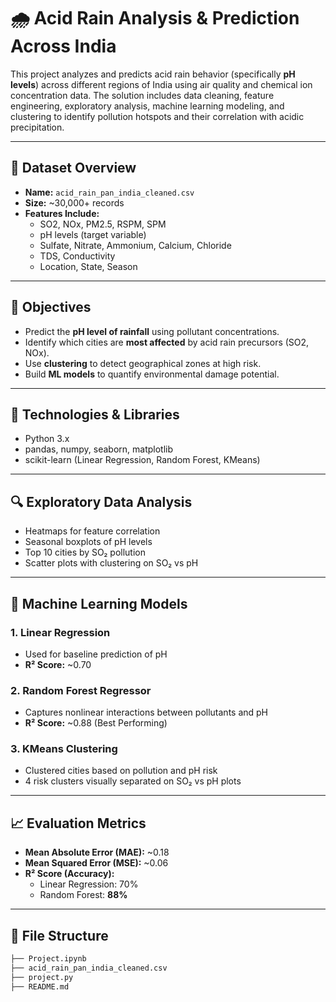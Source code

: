 # 🌧️ Acid Rain Analysis & Prediction Across India

This project analyzes and predicts acid rain behavior (specifically **pH levels**) across different regions of India using air quality and chemical ion concentration data. The solution includes data cleaning, feature engineering, exploratory analysis, machine learning modeling, and clustering to identify pollution hotspots and their correlation with acidic precipitation.

---

## 📂 Dataset Overview

- **Name:** `acid_rain_pan_india_cleaned.csv`
- **Size:** ~30,000+ records
- **Features Include:**
  - SO2, NOx, PM2.5, RSPM, SPM
  - pH levels (target variable)
  - Sulfate, Nitrate, Ammonium, Calcium, Chloride
  - TDS, Conductivity
  - Location, State, Season

---

## 🎯 Objectives

- Predict the **pH level of rainfall** using pollutant concentrations.
- Identify which cities are **most affected** by acid rain precursors (SO2, NOx).
- Use **clustering** to detect geographical zones at high risk.
- Build **ML models** to quantify environmental damage potential.

---

## 🔧 Technologies & Libraries

- Python 3.x
- pandas, numpy, seaborn, matplotlib
- scikit-learn (Linear Regression, Random Forest, KMeans)

---

## 🔍 Exploratory Data Analysis

- Heatmaps for feature correlation
- Seasonal boxplots of pH levels
- Top 10 cities by SO₂ pollution
- Scatter plots with clustering on SO₂ vs pH

---

## 🧠 Machine Learning Models

### 1. **Linear Regression**
- Used for baseline prediction of pH
- **R² Score:** ~0.70

### 2. **Random Forest Regressor**
- Captures nonlinear interactions between pollutants and pH
- **R² Score:** ~0.88 (Best Performing)

### 3. **KMeans Clustering**
- Clustered cities based on pollution and pH risk
- 4 risk clusters visually separated on SO₂ vs pH plots

---

## 📈 Evaluation Metrics

- **Mean Absolute Error (MAE):** ~0.18
- **Mean Squared Error (MSE):** ~0.06
- **R² Score (Accuracy):** 
  - Linear Regression: 70%
  - Random Forest: **88%**

---

## 📌 File Structure

```bash
├── Project.ipynb               
├── acid_rain_pan_india_cleaned.csv   
├── project.py               
├── README.md
